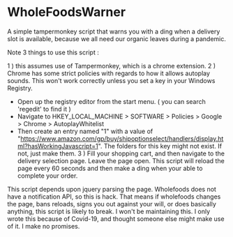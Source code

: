 # WholeFoodsWarner
A simple tampermonkey script that warns you with a ding when a delivery slot is available, because we all need our organic leaves during a pandemic.

Note 3 things to use this script : 

1 ) this assumes use of Tampermonkey, which is a chrome extension.
2 ) Chrome has some strict policies with regards to how it allows autoplay sounds. This won't work correctly unless you set a key
in your Windows Registry.
 - Open up the registry editor from the start menu. ( you can search 'regedit' to find it )
 - Navigate to HKEY_LOCAL_MACHINE > SOFTWARE > Policies > Google > Chrome > AutoplayWhitelist
 - Then create an entry named "1" with a value of "https://www.amazon.com/gp/buy/shipoptionselect/handlers/display.html?hasWorkingJavascript=1". The folders for this key might not exist. If not, just make them. 
3 ) Fill your shopping cart, and then navigate to the delivery selection page. Leave the page open. This script will reload the page
every 60 seconds and then make a ding when your able to complete your order. 

This script depends upon jquery parsing the page. Wholefoods does not have a notification API, so this is hack. That means if wholefoods
changes the page, bans reloads, signs you out against your will, or does basically anything, this script is likely to break. I won't be
maintaining this. I only wrote this because of Covid-19, and thought someone else might make use of it. I make no promises. 
